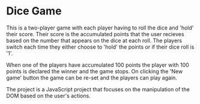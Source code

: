 # Dice Game

This is a two-player game with each player having to roll the dice and 'hold' their score. Their score is the accumulated points that the user recieves based on the number that appears on the dice at each roll. The players switch each time they either choose to 'hold' the points or if their dice roll is '1'.

When one of the players have accumulated 100 points the player with 100 points is declared the winner and the game stops. On clicking the 'New game' button the game can be re-set and the players can play again.

The project is a JavaScript project that focuses on the manipulation of the DOM based on the user's actions.
